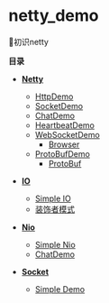 # netty_demo
:crescent_moon:初识netty


 **目录**
 
 - [**Netty**](src/main/java/netty)
    - [HttpDemo](src/main/java/netty/httpdemo)
    - [SocketDemo](src/main/java/netty/socketdemo)
    - [ChatDemo](src/main/java/netty/chatdemo)
    - [HeartbeatDemo](src/main/java/netty/heartbeatdemo)
    - [WebSocketDemo](src/main/java/netty/websocketdemo)
        - [Browser](src/resources/html/websocketdemo.html)
    - [ProtoBufDemo](src/main/java/netty/protobufdemo)
        - [ProtoBuf](src/resources/protobuf/Person.proto)
        
 - [**IO**](src/main/java/io)
    - [Simple IO](src/main/java/io/SimpleIO.java)
    - [装饰者模式](src/main/java/io/decorator)
 
 - [**Nio**](src/main/java/nio)
    - [Simple Nio](src/main/java/nio/SimpleNIO.java)
    - [ChatDemo](src/main/java/nio/chatdemo)
 
 - [**Socket**](src/main/java/socket)
    - [Simple Demo](src/main/java/socket/demo)